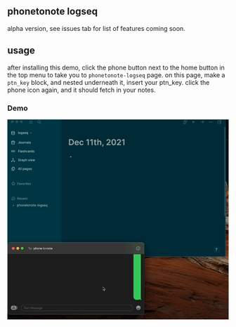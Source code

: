 ## phonetonote logseq

alpha version, see issues tab for list of features coming soon.

## usage

after installing this demo, click the phone button next to the home button in the top menu to take you to `phonetonote-logseq` page. on this page, make a `ptn_key` block, and nested underneath it, insert your ptn_key. click the phone icon again, and it should fetch in your notes.

### Demo

![demo](./demo.gif)
